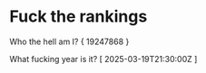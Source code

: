 # Fuck the rankings

Who the hell am I?
{ 19247868 }

What fucking year is it?
[ 2025-03-19T21:30:00Z ]
